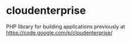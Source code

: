 cloudenterprise
===============

PHP library for building applications previously at https://code.google.com/p/cloudenterprise/
